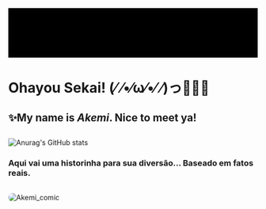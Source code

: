   <img align="center" alt="Akemi_gif" height="100" src="https://github.com/Akemitsuru/Akemitsuru/blob/6bf989ea6cafac2b552480569bd68b19a478da23/ME%20JOGA.gif">

##
# **Ohayou Sekai!** (⁄ ⁄•⁄ω⁄•⁄ ⁄)っ🎉✨🎇
##
<!--

Here are some ideas to get you started:

- 🔭 I’m currently working on ...
- 🌱 I’m currently learning ...
- 👯 I’m looking to collaborate on ...
- 🤔 I’m looking for help with ...
- 💬 Ask me about ...
- 📫 How to reach me: ...
- 😄 Pronouns: ...
- ⚡ Fun fact: ...
-->
## ✨My name is ***Akemi***. Nice to meet ya!
##
![Anurag's GitHub stats](https://github-readme-stats.vercel.app/api?username=akemitsuru&show_icons=true&theme=tokyonight)

### Aqui vai uma historinha para sua diversão... Baseado em fatos reais.
##
  <img align="center" alt="Akemi_comic" height="676" style="border-radius:50px;" src="https://media.discordapp.net/attachments/1085400112198586379/1091063536840626188/20180322_174506.jpg?width=901&height=676">
